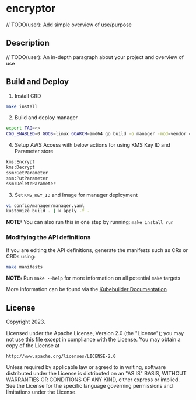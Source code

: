 # encryptor
// TODO(user): Add simple overview of use/purpose

## Description
// TODO(user): An in-depth paragraph about your project and overview of use

## Build and Deploy 
1. Install CRD
```sh
make install
```

2. Build and deploy manager
```sh
export TAG=<>
CGO_ENABLED=0 GOOS=linux GOARCH=amd64 go build -o manager -mod=vendor cmd/main.go && docker buildx build --platform linux/amd64 -t $TAG -f Dockerfile . --push
```

4. Setup AWS Access with below actions for using KMS Key ID and Parameter store
```sh
kms:Encrypt
kms:Decrypt
ssm:GetParameter
ssm:PutParameter
ssm:DeleteParameter
```

3. Set `KMS_KEY_ID` and Image for manager deployment
```sh
vi config/manager/manager.yaml
kustomize build . | k apply -f -
```

**NOTE:** You can also run this in one step by running: `make install run`

### Modifying the API definitions
If you are editing the API definitions, generate the manifests such as CRs or CRDs using:

```sh
make manifests
```

**NOTE:** Run `make --help` for more information on all potential `make` targets

More information can be found via the [Kubebuilder Documentation](https://book.kubebuilder.io/introduction.html)

## License

Copyright 2023.

Licensed under the Apache License, Version 2.0 (the "License");
you may not use this file except in compliance with the License.
You may obtain a copy of the License at

    http://www.apache.org/licenses/LICENSE-2.0

Unless required by applicable law or agreed to in writing, software
distributed under the License is distributed on an "AS IS" BASIS,
WITHOUT WARRANTIES OR CONDITIONS OF ANY KIND, either express or implied.
See the License for the specific language governing permissions and
limitations under the License.

